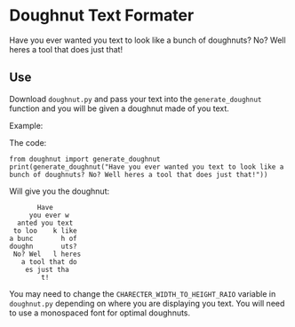 # Doughnut Text Formater

Have you ever wanted you text to look like a bunch of doughnuts? No? Well heres a tool that does just that!

## Use

Download `doughnut.py` and pass your text into the `generate_doughnut` function and you will be given a doughnut made of you text.

Example:

The code:

    from doughnut import generate_doughnut
    print(generate_doughnut("Have you ever wanted you text to look like a bunch of doughnuts? No? Well heres a tool that does just that!"))

Will give you the doughnut:

           Have        
         you ever w    
      anted you text   
     to loo    k like  
    a bunc       h of  
    doughn       uts?  
     No? Wel   l heres 
       a tool that do  
        es just tha    
            t!         


You may need to change the `CHARECTER_WIDTH_TO_HEIGHT_RAIO` variable in `doughnut.py` depending on where you are displaying you text. You will need to use a monospaced font for optimal doughnuts.